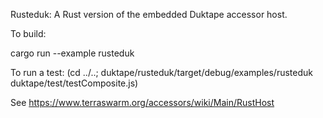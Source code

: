 Rusteduk: A Rust version of the embedded Duktape accessor host.

To build:

  cargo run --example rusteduk

To run a test:
    (cd ../..; duktape/rusteduk/target/debug/examples/rusteduk duktape/test/testComposite.js)
    
See https://www.terraswarm.org/accessors/wiki/Main/RustHost
